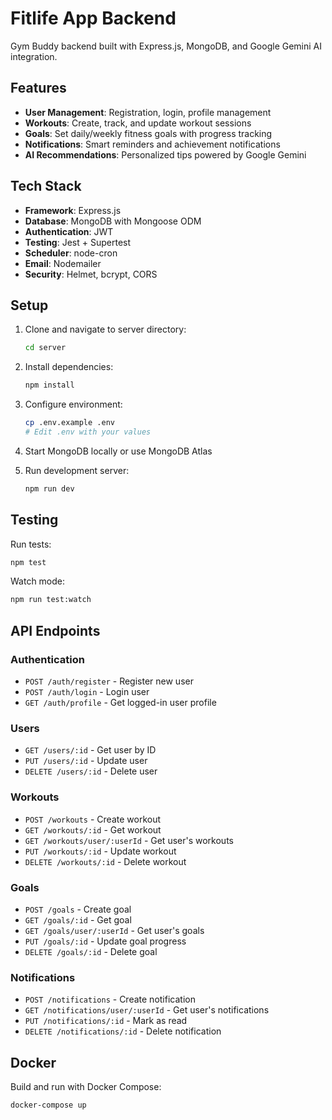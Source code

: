 # Fitlife App Backend

Gym Buddy backend built with Express.js, MongoDB, and Google Gemini AI integration.

## Features

- **User Management**: Registration, login, profile management
- **Workouts**: Create, track, and update workout sessions
- **Goals**: Set daily/weekly fitness goals with progress tracking
- **Notifications**: Smart reminders and achievement notifications
- **AI Recommendations**: Personalized tips powered by Google Gemini

## Tech Stack

- **Framework**: Express.js
- **Database**: MongoDB with Mongoose ODM
- **Authentication**: JWT
- **Testing**: Jest + Supertest
- **Scheduler**: node-cron
- **Email**: Nodemailer
- **Security**: Helmet, bcrypt, CORS

## Setup

1. Clone and navigate to server directory:
   ```bash
   cd server
   ```

2. Install dependencies:
   ```bash
   npm install
   ```

3. Configure environment:
   ```bash
   cp .env.example .env
   # Edit .env with your values
   ```

4. Start MongoDB locally or use MongoDB Atlas

5. Run development server:
   ```bash
   npm run dev
   ```

## Testing

Run tests:
```bash
npm test
```

Watch mode:
```bash
npm run test:watch
```

## API Endpoints

### Authentication
- `POST /auth/register` - Register new user
- `POST /auth/login` - Login user
- `GET /auth/profile` - Get logged-in user profile

### Users
- `GET /users/:id` - Get user by ID
- `PUT /users/:id` - Update user
- `DELETE /users/:id` - Delete user

### Workouts
- `POST /workouts` - Create workout
- `GET /workouts/:id` - Get workout
- `GET /workouts/user/:userId` - Get user's workouts
- `PUT /workouts/:id` - Update workout
- `DELETE /workouts/:id` - Delete workout

### Goals
- `POST /goals` - Create goal
- `GET /goals/:id` - Get goal
- `GET /goals/user/:userId` - Get user's goals
- `PUT /goals/:id` - Update goal progress
- `DELETE /goals/:id` - Delete goal

### Notifications
- `POST /notifications` - Create notification
- `GET /notifications/user/:userId` - Get user's notifications
- `PUT /notifications/:id` - Mark as read
- `DELETE /notifications/:id` - Delete notification

## Docker

Build and run with Docker Compose:
```bash
docker-compose up
```
